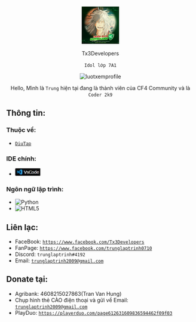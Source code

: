 <p align="center"><img src="images/trung.jpg" width="100" height="100" alt="trung.jpg"></p>
<p align="center">Tx3Developers</p>
<p align="center"><code>Idol lớp 7A1</code></p>
<p align="center"><img src="https://komarev.com/ghpvc/?username=th1nhhdk&label=Lượt+xem+profile:" alt="luotxemprofile"></p>

<p align="center">Hello, Mình là <code>Trung</code> hiện tại đang là thành viên của CF4 Community và là <code>Coder 2k9</code></p>

## Thông tin:
### Thuộc về:
- <code><a href="https://trunglaptrinh.github.io/diutap-github-io/">DiuTap</a></code>

### IDE chính:
- <p><img src="./images/vscode.jpg" width="67" height="20"></p>

### Ngôn ngữ lập trình:
- ![Python](https://img.shields.io/badge/python-3670A0?style=flat&logo=python&logoColor=ffdd54)
- ![HTML5](https://img.shields.io/badge/html5-%23E34F26.svg?style=flat&logo=html5&logoColor=white)

## Liên lạc:
- FaceBook: <code>https://www.facebook.com/Tx3Developers</code>
- FanPage: <code>https://www.facebook.com/trunglaptrinh0710</code>
- Discord: <code>trunglaptrinh#4192</code>
- Email: <code>trunglaptrinh2009@gmail.com</code>

## Donate tại:
- Agribank: 4608215027863(Tran Van Hung)
- Chụp hình thẻ CÀO điện thoại và gửi về Email:  <code>trunglaptrinh2009@gmail.com</code>
- PlayDuo: <code>https://playerduo.com/page612631609836594462f09f03</code>
